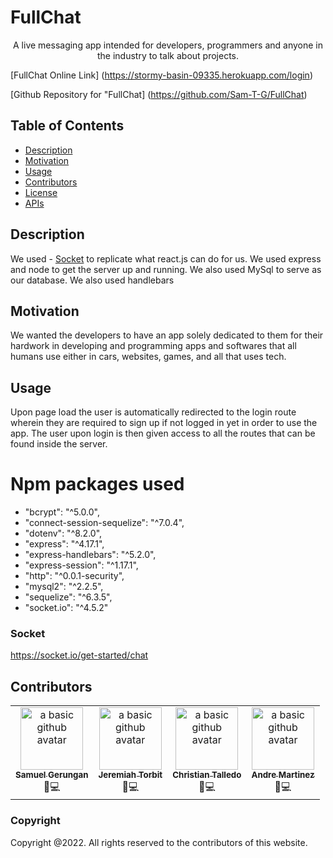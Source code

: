 # FullChat

<p align="center">
      A live messaging app intended for developers, programmers and anyone in the industry to talk about projects.
</p>

[FullChat Online Link] (https://stormy-basin-09335.herokuapp.com/login)

[Github Repository for "FullChat] (https://github.com/Sam-T-G/FullChat)

## Table of Contents

- [Description](#description)
- [Motivation](#motivation)
- [Usage](#usage)
- [Contributors](#contributors)
- [License](#license)
- [APIs](#apis)

## Description

We used - [Socket](#Socket) to replicate what react.js can do for us. We used express and node to get the server up and running. We also used MySql to serve as our database. We also used handlebars

## Motivation

We wanted the developers to have an app solely dedicated to them for their hardwork in developing and programming apps and softwares that all humans use either in cars, websites, games, and all that uses tech.

## Usage

Upon page load the user is automatically redirected to the login route wherein they are required to sign up if not logged in yet in order to use the app. The user upon login is then given access to all the routes that can be found inside the server.

# Npm packages used

- "bcrypt": "^5.0.0",
- "connect-session-sequelize": "^7.0.4",
- "dotenv": "^8.2.0",
- "express": "^4.17.1",
- "express-handlebars": "^5.2.0",
- "express-session": "^1.17.1",
- "http": "^0.0.1-security",
- "mysql2": "^2.2.5",
- "sequelize": "^6.3.5",
- "socket.io": "^4.5.2"

### Socket

https://socket.io/get-started/chat

## Contributors

<table>
  <tr>
    <td align="center"><a href="https://github.com/Sam-T-G"><img src="https://avatars.githubusercontent.com/u/110798400?v=4" width="100px;" alt="a basic github avatar"/><br /><sub><b>Samuel Gerungan</b></sub></a><br/> <a>💬</a><a >💻</a></td>
   <td align="center"><a href="https://github.com/ffjt07"><img src="https://avatars.githubusercontent.com/u/110755216?v=4" width="100px;" alt="a basic github avatar"/><br /><sub><b>Jeremiah Torbit</b></sub></a><br/> <a>💬</a><a >💻</a></td>
   <td align="center"><a href="https://github.com/christalledo"><img src="https://avatars.githubusercontent.com/u/110756386?v=4" width="100px;" alt="a basic github avatar"/><br /><sub><b>Christian Talledo</b></sub></a><br/> <a>💬</a><a >💻</a></td>
   <td align="center"><a href="https://github.com/Spider-Man616"><img src="https://avatars.githubusercontent.com/u/98205592?v=4" width="100px;" alt="a basic github avatar"/><br /><sub><b>Andre Martinez</b></sub></a><br/> <a>💬</a><a >💻</a></td>
  </tr>
</table>

### Copyright

Copyright @2022. All rights reserved to the contributors of this website.
